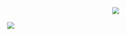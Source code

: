 
<h1 align="center">
  <a href="https://git.io/typing-svg">
    <img src="https://readme-typing-svg.herokuapp.com?font=cambria&size=30&lines=Hi,+Welcome+to+my+GitHub;I’m+currently+learning+ReactJs;I'm+passionate+about+Developing">
  </a>
</h1>

![](https://raw.githubusercontent.com/halfrost/halfrost/master/icons/header_.png)



